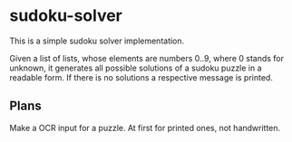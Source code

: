 # sudoku-solver
This is a simple sudoku solver implementation.

Given a list of lists, whose elements are numbers 0..9, where 0 stands for unknown, 
it generates all possible solutions of a sudoku puzzle in a readable form. If there is no solutions
a respective message is printed.

## Plans
Make a OCR input for a puzzle. At first for printed ones, not handwritten.
